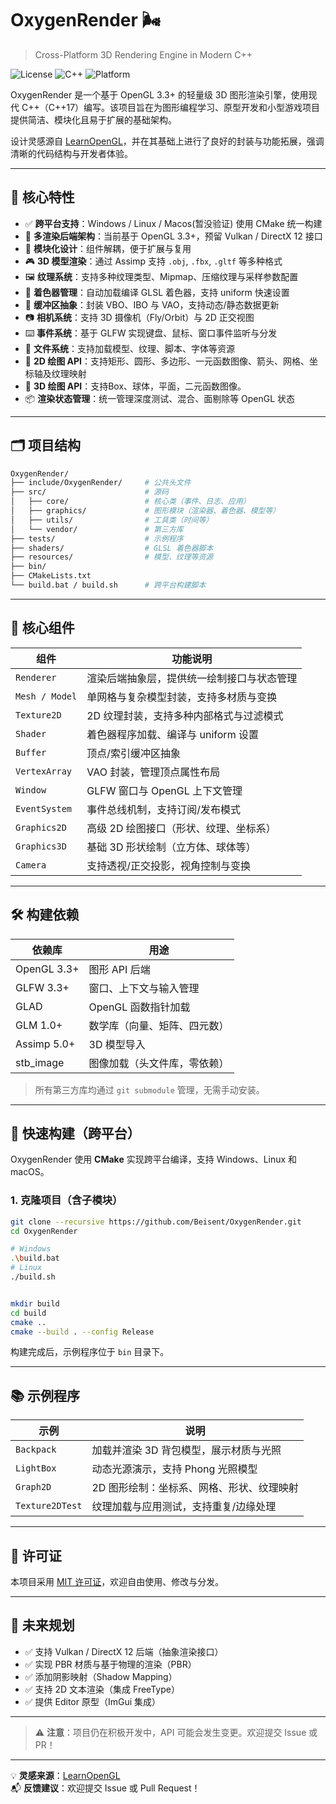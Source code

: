 
# OxygenRender 🌬️

> Cross-Platform 3D Rendering Engine in Modern C++

![License](https://img.shields.io/badge/license-MIT-blue.svg)
![C++](https://img.shields.io/badge/C++-17+-f34b7d.svg)
![Platform](https://img.shields.io/badge/platform-Windows%20%7C%20Linux%20%7C%20macOS-lightgrey.svg)

OxygenRender 是一个基于 OpenGL 3.3+ 的轻量级 3D 图形渲染引擎，使用现代 C++（C++17）编写。该项目旨在为图形编程学习、原型开发和小型游戏项目提供简洁、模块化且易于扩展的基础架构。

设计灵感源自 [LearnOpenGL](https://learnopengl.com)，并在其基础上进行了良好的封装与功能拓展，强调清晰的代码结构与开发者体验。

---

## 🌟 核心特性

- ✅ **跨平台支持**：Windows / Linux / Macos(暂没验证) 使用 CMake 统一构建
- 🔧 **多渲染后端架构**：当前基于 OpenGL 3.3+，预留 Vulkan / DirectX 12 接口
- 🧱 **模块化设计**：组件解耦，便于扩展与复用
- 🎮 **3D 模型渲染**：通过 Assimp 支持 `.obj`, `.fbx`, `.gltf` 等多种格式
- 🖼️ **纹理系统**：支持多种纹理类型、Mipmap、压缩纹理与采样参数配置
- 🧠 **着色器管理**：自动加载编译 GLSL 着色器，支持 uniform 快速设置
- 🔋 **缓冲区抽象**：封装 VBO、IBO 与 VAO，支持动态/静态数据更新
- 📷 **相机系统**：支持 3D 摄像机（Fly/Orbit）与 2D 正交视图 
- ⌨️ **事件系统**：基于 GLFW 实现键盘、鼠标、窗口事件监听与分发
- 📁 **文件系统**：支持加载模型、纹理、脚本、字体等资源
- 🎨 **2D 绘图 API**：支持矩形、圆形、多边形、一元函数图像、箭头、网格、坐标轴及纹理映射
- 🎨 **3D 绘图 API**：支持Box、球体，平面，二元函数图像。
- 📦 **渲染状态管理**：统一管理深度测试、混合、面剔除等 OpenGL 状态

---

## 🗂 项目结构

```bash
OxygenRender/
├── include/OxygenRender/     # 公共头文件
├── src/                      # 源码
│   ├── core/                 # 核心类（事件、日志、应用）
│   ├── graphics/             # 图形模块（渲染器、着色器、模型等）
│   ├── utils/                # 工具类（时间等）
│   └── vendor/               # 第三方库
├── tests/                    # 示例程序
├── shaders/                  # GLSL 着色器脚本
├── resources/                # 模型、纹理等资源
├── bin/
├── CMakeLists.txt
└── build.bat / build.sh      # 跨平台构建脚本
```

---

## 🧰 核心组件

| 组件           | 功能说明                                   |
| -------------- | ------------------------------------------ |
| `Renderer`     | 渲染后端抽象层，提供统一绘制接口与状态管理 |
| `Mesh / Model` | 单网格与复杂模型封装，支持多材质与变换     |
| `Texture2D`    | 2D 纹理封装，支持多种内部格式与过滤模式    |
| `Shader`       | 着色器程序加载、编译与 uniform 设置        |
| `Buffer`       | 顶点/索引缓冲区抽象                        |
| `VertexArray`  | VAO 封装，管理顶点属性布局                 |
| `Window`       | GLFW 窗口与 OpenGL 上下文管理              |
| `EventSystem`  | 事件总线机制，支持订阅/发布模式            |
| `Graphics2D`   | 高级 2D 绘图接口（形状、纹理、坐标系）     |
| `Graphics3D`   | 基础 3D 形状绘制（立方体、球体等）         |
| `Camera`       | 支持透视/正交投影，视角控制与变换          |

---

## 🛠️ 构建依赖

| 依赖库      | 用途                         |
| ----------- | ---------------------------- |
| OpenGL 3.3+ | 图形 API 后端                |
| GLFW 3.3+   | 窗口、上下文与输入管理       |
| GLAD        | OpenGL 函数指针加载          |
| GLM 1.0+    | 数学库（向量、矩阵、四元数） |
| Assimp 5.0+ | 3D 模型导入                  |
| stb_image   | 图像加载（头文件库，零依赖） |

> 所有第三方库均通过 `git submodule` 管理，无需手动安装。

---

## 🚀 快速构建（跨平台）

OxygenRender 使用 **CMake** 实现跨平台编译，支持 Windows、Linux 和 macOS。

### 1. 克隆项目（含子模块）

```bash
git clone --recursive https://github.com/Beisent/OxygenRender.git
cd OxygenRender

# Windows
.\build.bat
# Linux
./build.sh


mkdir build
cd build
cmake ..
cmake --build . --config Release
```

构建完成后，示例程序位于 `bin` 目录下。

---

## 📚 示例程序

| 示例            | 说明                                      |
| --------------- | ----------------------------------------- |
| `Backpack`      | 加载并渲染 3D 背包模型，展示材质与光照    |
| `LightBox`      | 动态光源演示，支持 Phong 光照模型         |
| `Graph2D`       | 2D 图形绘制：坐标系、网格、形状、纹理映射 |
| `Texture2DTest` | 纹理加载与应用测试，支持重复/边缘处理     |

---

## 📄 许可证

本项目采用 [MIT 许可证](LICENSE)，欢迎自由使用、修改与分发。

---

## 🚧 未来规划

- ✅ 支持 Vulkan / DirectX 12 后端（抽象渲染接口）
- ✅ 实现 PBR 材质与基于物理的渲染（PBR）
- ✅ 添加阴影映射（Shadow Mapping）
- ✅ 支持 2D 文本渲染（集成 FreeType）
- ✅ 提供 Editor 原型（ImGui 集成）

---

> ⚠️ **注意**：项目仍在积极开发中，API 可能会发生变更。欢迎提交 Issue 或 PR！

---

💡 **灵感来源**：[LearnOpenGL](https://learnopengl.com)  
📬 **反馈建议**：欢迎提交 Issue 或 Pull Request！

